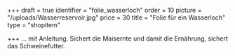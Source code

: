 +++
draft = true
identifier = "folie_wasserloch"
order = 10
picture = "/uploads/Wasserreservoir.jpg"
price = 30
title = "Folie für ein Wasserloch"
type = "shopitem"

+++
... mit Anleitung. Sichert die Maisernte und damit die Ernährung, sichert das Schweinefutter.